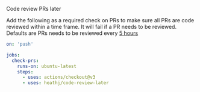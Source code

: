 Code review PRs later

Add the following as a required check on PRs to make sure all PRs are code reviewed within a time frame. It will fail if a PR needs to be reviewed. Defaults are PRs needs to be reviewed every [5 hours](https://github.com/heathj/code-review-later/blob/main/action.yml)

~~~yaml
on: 'push'

jobs:
  check-prs:
    runs-on: ubuntu-latest
    steps:
      - uses: actions/checkout@v3
      - uses: heathj/code-review-later
~~~
